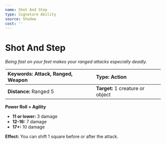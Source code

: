 ```yaml
---
name: Shot And Step
type: Signature Ability
source: Shadow
cost: ''
---
```


# Shot And Step

*Being fast on your feet makes your ranged attacks especially deadly.*

| **Keywords:** Attack, Ranged, Weapon | **Type:** Action                 |
| :----------------------------------- | :------------------------------- |
| **Distance:** Ranged 5               | **Target:** 1 creature or object |

**Power Roll + Agility**

- **11 or lower:** 3 damage
- **12-16:** 7 damage
- **17+:** 10 damage

**Effect:** You can shift 1 square before or after the attack.
